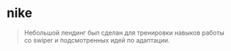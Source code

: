 # nike
>Небольшой лендинг был сделан для тренировки навыков работы со swiper и подсмотренных идей по адаптации.
